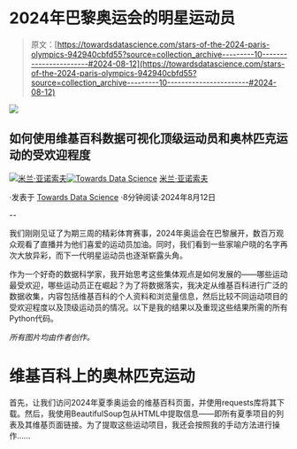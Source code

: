 # 2024年巴黎奥运会的明星运动员

> 原文：[https://towardsdatascience.com/stars-of-the-2024-paris-olympics-942940cbfd55?source=collection_archive---------10-----------------------#2024-08-12](https://towardsdatascience.com/stars-of-the-2024-paris-olympics-942940cbfd55?source=collection_archive---------10-----------------------#2024-08-12)

![](../Images/b3f615bf0ce8904d2f66fca3029160e1.png)

## 如何使用维基百科数据可视化顶级运动员和奥林匹克运动的受欢迎程度

[](https://medium.com/@janosovm?source=post_page---byline--942940cbfd55--------------------------------)[![米兰·亚诺索夫](../Images/b7ede67b165cdd368d96f13f46c68ccb.png)](https://medium.com/@janosovm?source=post_page---byline--942940cbfd55--------------------------------)[](https://towardsdatascience.com/?source=post_page---byline--942940cbfd55--------------------------------)[![Towards Data Science](../Images/a6ff2676ffcc0c7aad8aaf1d79379785.png)](https://towardsdatascience.com/?source=post_page---byline--942940cbfd55--------------------------------) [米兰·亚诺索夫](https://medium.com/@janosovm?source=post_page---byline--942940cbfd55--------------------------------)

·发表于 [Towards Data Science](https://towardsdatascience.com/?source=post_page---byline--942940cbfd55--------------------------------) ·8分钟阅读·2024年8月12日

--

我们刚刚见证了为期三周的精彩体育赛事，2024年奥运会在巴黎展开，数百万观众观看了直播并为他们喜爱的运动员加油。同时，我们看到一些家喻户晓的名字再次大放异彩，而下一代明星运动员也逐渐崭露头角。

作为一个好奇的数据科学家，我开始思考这些集体观点是如何发展的——哪些运动最受欢迎，哪些运动员正在崛起？为了将数据落实，我决定从维基百科进行广泛的数据收集，内容包括维基百科的个人资料和浏览量信息，然后比较不同运动项目的受欢迎程度以及顶级运动员的情况。以下是我的结果以及重现这些结果所需的所有Python代码。

*所有图片均由作者创作。*

# 维基百科上的奥林匹克运动

首先，让我们访问2024年夏季奥运会的维基百科页面，并使用requests库将其下载。然后，我使用BeautifulSoup包从HTML中提取信息——即所有夏季项目的列表及其维基页面链接。为了提取这些运动项目，我还会按照我的手动方法进行操作……
